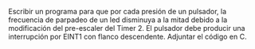 Escribir un programa para que por cada presión de un pulsador, la frecuencia de parpadeo de un led disminuya a la mitad debido a la modificación del pre-escaler del Timer 2. El pulsador debe producir una interrupción por EINT1 con flanco descendente. Adjuntar el código en C.
